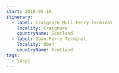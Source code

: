 ```yaml
---
start: 2018-02-10
itinerary:
  - label: Craignure Mull Ferry Terminal
    locality: Craignure
    countryName: Scotland
  - label: Oban Ferry Terminal
    locality: Oban
    countryName: Scotland
tags:
  - i4sp1
---
```

